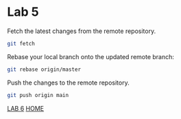 # Lab 5


Fetch the latest changes from the remote repository.
```bash
git fetch
```

Rebase your local branch onto the updated remote branch:
```bash
git rebase origin/master
```

Push the changes to the remote repository.
```bash
git push origin main
```

[LAB 6](./l6.md)
[HOME](./../README.md)
